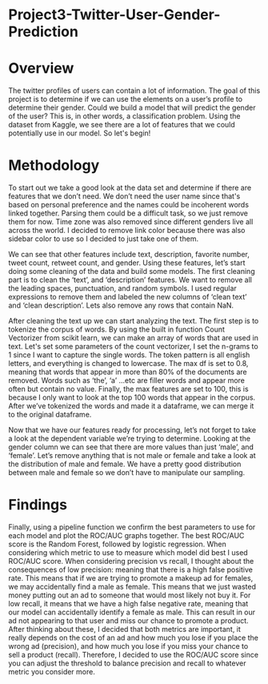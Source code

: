 # Project3-Twitter-User-Gender-Prediction

# Overview

The twitter profiles of users can contain a lot of information. The goal of this project is to determine if we can use the elements on a user’s profile to determine their gender. Could we build a model that will predict the gender of the user? This is, in other words, a classification problem. Using the dataset from Kaggle, we see there are a lot of features that we could potentially use in our model. So let's begin!

# Methodology

To start out we take a good look at the data set and determine if there are features that we don’t need. We don’t need the user name since that's based on personal preference and the names could be incoherent words linked together. Parsing them could be a difficult task, so we just remove them for now. Time zone was also removed since different genders live all across the world. I decided to remove link color because there was also sidebar color to use so I decided to just take one of them.  

We can see that other features include text, description, favorite number, tweet count, retweet count, and gender. Using these features, let’s start doing some cleaning of the data and build some models. The first cleaning part is to clean the ‘text’, and ‘description’ features. We want to remove all the leading spaces, punctuation, and random symbols. I used regular expressions to remove them and labeled the new columns of ‘clean text’ and ‘clean description’. Lets also remove any rows that contain NaN.  

After cleaning the text up we can start analyzing the text. The first step is to tokenize the corpus of words. By using the built in function Count Vectorizer from scikit learn, we can make an array of words that are used in text. Let's set some parameters of the count vectorizer, I set the n-grams to 1 since I want to capture the single words. The token pattern is all english letters, and everything is changed to lowercase. The max df is set to 0.8, meaning that words that appear in more than 80% of the documents are removed. Words such as ‘the’, ‘a’ ...etc are filler words and appear more often but contain no value. Finally, the max features are set to 100, this is because I only want to look at the top 100 words that appear in the corpus. After we’ve tokenized the words and made it a dataframe, we can merge it to the original dataframe.  

Now that we have our features ready for processing, let’s not forget to take a look at the dependent variable we’re trying to determine. Looking at the gender column we can see that there are more values than just ‘male’, and ‘female’. Let’s remove anything that is not male or female and take a look at the distribution of male and female. We have a pretty good distribution between male and female so we don’t have to manipulate our sampling.

# Findings

Finally, using a pipeline function we confirm the best parameters to use for each model and plot the ROC/AUC graphs together. The best ROC/AUC score is the Random Forest, followed by logistic regression. When considering which metric to use to measure which model did best I used ROC/AUC score. When considering precision vs recall, I thought about the consequences of low precision: meaning that there is a high false positive rate. This means that if we are trying to promote a makeup ad for females, we may accidentally find a male as female. This means that we just wasted money putting out an ad to someone that would most likely not buy it. For low recall, it means that we have a high false negative rate, meaning that our model can accidentally identify a female as male. This can result in our ad not appearing to that user and miss our chance to promote a product. After thinking about these, I decided that both metrics are important, it really depends on the cost of an ad and how much you lose if you place the wrong ad (precision), and how much you lose if you miss your chance to sell a product (recall). Therefore, I decided to use the ROC/AUC score since you can adjust the threshold to balance precision and recall to whatever metric you consider more.

